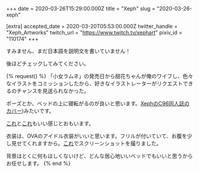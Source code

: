 +++
date = 2020-03-26T15:29:00.000Z
title = "Xeph"
slug = "2020-03-26-xeph"

[extra]
accepted_date = 2020-03-20T05:53:00.000Z
twitter_handle = "Xeph_Artworks"
twitch_url = "https://www.twitch.tv/xephart"
pixiv_id = "110174"
+++

すみません、まだ日本語を説明文を書いていません！

後ほどチェックしてみてください。

{% request() %}
「小女ラムネ」の発売日から甜花ちゃんが俺のワイフし、色々なイラストをコミッションしたから、好きなイラストレーターがリクエストできるのチャンスを見送られなかった。

ポーズとか、ベッドの上に寝転がるのが良いと思います。[XephのC96同人誌のカバー](https://www.pixiv.net/en/artworks/76134198))みたいです。

[これ](https://twitter.com/MilkshakeWork/status/1205448208966545408)と[これ](https://twitter.com/amedamacon/status/1234440326619643905)もいい感じとおもいます。

衣装は、OVAのアイドル衣装がいいと思います。フリルが付いていて、お腹を少し見せてくれますから。[これ](https://imgur.com/a/cxXQjkb)でスクリーンショットを撮りました。

背景はとくに何もほしくないけど、どんな居心地いいベッドでもいいと思うからお任せします。
{% end %}
